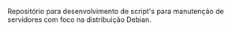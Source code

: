 Repositório para desenvolvimento de script's para manutenção de servidores com foco na distribuição Debian.
